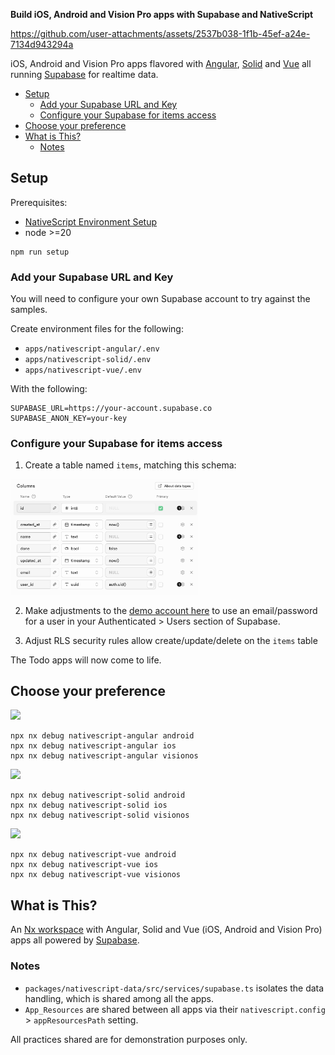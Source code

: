 **Build iOS, Android and Vision Pro apps with Supabase and NativeScript**

https://github.com/user-attachments/assets/2537b038-1f1b-45ef-a24e-7134d943294a

iOS, Android and Vision Pro apps flavored with [Angular](https://angular.dev), [Solid](https://solidjs.com) and [Vue](https://vuejs.org) all running [Supabase](https://supabase.com) for realtime data.

- [Setup](#setup)
  - [Add your Supabase URL and Key](#add-your-supabase-url-and-key)
  - [Configure your Supabase for items access](#configure-your-supabase-for-items-access)
- [Choose your preference](#choose-your-preference)
- [What is This?](#what-is-this)
  - [Notes](#notes)

## Setup

Prerequisites:
- [NativeScript Environment Setup](https://docs.nativescript.org/setup)
- node >=20

```
npm run setup
```

### Add your Supabase URL and Key

You will need to configure your own Supabase account to try against the samples.

Create environment files for the following:
- `apps/nativescript-angular/.env`
- `apps/nativescript-solid/.env`
- `apps/nativescript-vue/.env`

With the following:

```
SUPABASE_URL=https://your-account.supabase.co
SUPABASE_ANON_KEY=your-key
```

### Configure your Supabase for items access

1. Create a table named `items`, matching this schema:

<img src="items-schema.png" width="300"/>

2. Make adjustments to the [demo account here](packages/nativescript-data/src/models/supabase.model.ts#16) to use an email/password for a user in your Authenticated > Users section of Supabase.
   
3. Adjust RLS security rules allow create/update/delete on the `items` table

The Todo apps will now come to life. 

## Choose your preference

<img src="https://angular.dev/assets/images/press-kit/angular_wordmark_gradient.png" width="100"/>

```
npx nx debug nativescript-angular android
npx nx debug nativescript-angular ios
npx nx debug nativescript-angular visionos
```

<img src="https://www.solidjs.com/img/logo/without-wordmark/logo.png" width="60"/>

```
npx nx debug nativescript-solid android
npx nx debug nativescript-solid ios
npx nx debug nativescript-solid visionos
```

<img src="https://upload.wikimedia.org/wikipedia/commons/thumb/9/95/Vue.js_Logo_2.svg/1024px-Vue.js_Logo_2.svg.png?20170919082558" width="60"/>

```
npx nx debug nativescript-vue android
npx nx debug nativescript-vue ios
npx nx debug nativescript-vue visionos
```

## What is This?

An [Nx workspace](https://nx.dev) with Angular, Solid and Vue (iOS, Android and Vision Pro) apps all powered by [Supabase](https://supabase.com/).

### Notes

- `packages/nativescript-data/src/services/supabase.ts` isolates the data handling, which is shared among all the apps.
- `App_Resources` are shared between all apps via their `nativescript.config` > `appResourcesPath` setting.

All practices shared are for demonstration purposes only.

